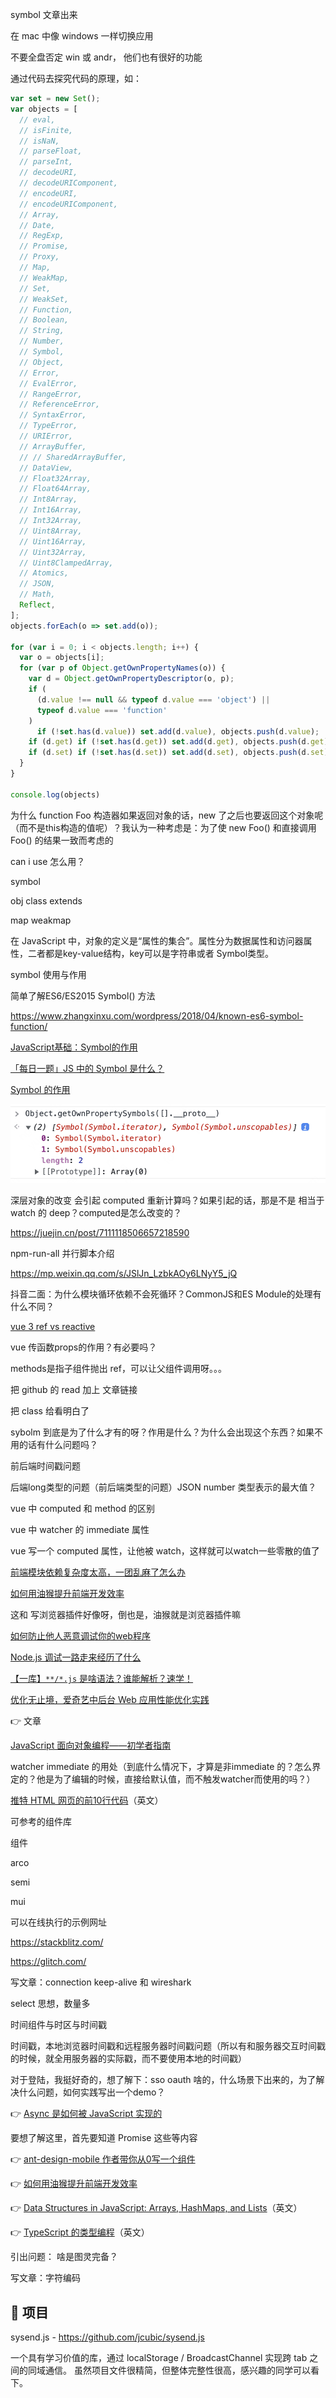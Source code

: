 







symbol 文章出来



在 mac 中像 windows 一样切换应用

不要全盘否定 win 或 andr， 他们也有很好的功能



通过代码去探究代码的原理，如：

```js
var set = new Set();
var objects = [
  // eval,
  // isFinite,
  // isNaN,
  // parseFloat,
  // parseInt,
  // decodeURI,
  // decodeURIComponent,
  // encodeURI,
  // encodeURIComponent,
  // Array,
  // Date,
  // RegExp,
  // Promise,
  // Proxy,
  // Map,
  // WeakMap,
  // Set,
  // WeakSet,
  // Function,
  // Boolean,
  // String,
  // Number,
  // Symbol,
  // Object,
  // Error,
  // EvalError,
  // RangeError,
  // ReferenceError,
  // SyntaxError,
  // TypeError,
  // URIError,
  // ArrayBuffer,
  // // SharedArrayBuffer,
  // DataView,
  // Float32Array,
  // Float64Array,
  // Int8Array,
  // Int16Array,
  // Int32Array,
  // Uint8Array,
  // Uint16Array,
  // Uint32Array,
  // Uint8ClampedArray,
  // Atomics,
  // JSON,
  // Math,
  Reflect,
];
objects.forEach(o => set.add(o));

for (var i = 0; i < objects.length; i++) {
  var o = objects[i];
  for (var p of Object.getOwnPropertyNames(o)) {
    var d = Object.getOwnPropertyDescriptor(o, p);
    if (
      (d.value !== null && typeof d.value === 'object') ||
      typeof d.value === 'function'
    )
      if (!set.has(d.value)) set.add(d.value), objects.push(d.value);
    if (d.get) if (!set.has(d.get)) set.add(d.get), objects.push(d.get);
    if (d.set) if (!set.has(d.set)) set.add(d.set), objects.push(d.set);
  }
}

console.log(objects)
```



为什么 function Foo 构造器如果返回对象的话，new 了之后也要返回这个对象呢（而不是this构造的值呢）？我认为一种考虑是：为了使 new Foo() 和直接调用 Foo() 的结果一致而考虑的



can i use 怎么用？



symbol

obj class extends

map weakmap



在 JavaScript 中，对象的定义是“属性的集合”。属性分为数据属性和访问器属性，二者都是key-value结构，key可以是字符串或者 Symbol类型。



symbol 使用与作用

简单了解ES6/ES2015 Symbol() 方法

https://www.zhangxinxu.com/wordpress/2018/04/known-es6-symbol-function/



[JavaScript基础：Symbol的作用](https://blog.csdn.net/imagine_tion/article/details/112802251)

[「每日一题」JS 中的 Symbol 是什么？](https://zhuanlan.zhihu.com/p/22652486)

[Symbol 的作用](https://juejin.cn/post/6844903813652955149)

![image-2022062431905191 PM](https://raw.githubusercontent.com/acmu/pictures/master/uPic/2022-06/24_15:19_yY2UId.png)





深层对象的改变 会引起 computed 重新计算吗？如果引起的话，那是不是 相当于 watch 的 deep？computed是怎么改变的？



https://juejin.cn/post/7111118506657218590

npm-run-all 并行脚本介绍



https://mp.weixin.qq.com/s/JSlJn_LzbkAOy6LNyY5_jQ

抖音二面：为什么模块循环依赖不会死循环？CommonJS和ES Module的处理有什么不同？



[vue 3 ref vs reactive](https://stackoverflow.com/questions/61452458/ref-vs-reactive-in-vue-3#:~:text=ref()%20Use%2DCase,be%20reassigned%2C%20like%20an%20array.&text=The%20above%20with%20reactive(),instead%20of%20the%20whole%20object.)



vue 传函数props的作用？有必要吗？

methods是指子组件抛出 ref，可以让父组件调用呀。。。



把 github 的 read 加上 文章链接

把 class 给看明白了

sybolm 到底是为了什么才有的呀？作用是什么？为什么会出现这个东西？如果不用的话有什么问题吗？

前后端时间戳问题

后端long类型的问题（前后端类型的问题）JSON number 类型表示的最大值？



vue 中 computed 和 method 的区别

vue 中 watcher 的 immediate 属性

vue 写一个 computed 属性，让他被 watch，这样就可以watch一些零散的值了



[前端模块依赖复杂度太高，一团乱麻了怎么办](https://mp.weixin.qq.com/s/ZYW2rqZuRIRs-pfoUunQLA)



[如何用油猴提升前端开发效率](https://juejin.cn/post/7075237968205578277)

这和 写浏览器插件好像呀，倒也是，油猴就是浏览器插件嘛



[如何防止他人恶意调试你的web程序](https://mp.weixin.qq.com/s/uSyUQORUqPMmLbLigDHSog)



[Node.js 调试一路走来经历了什么](https://juejin.cn/post/7102233142567632933)



[【一库】`**/*.js` 是啥语法？谁能解析？速学！](https://mp.weixin.qq.com/s/4LvZlT6ZT-OV0699XREfLg)





[优化无止境，爱奇艺中后台 Web 应用性能优化实践](https://mp.weixin.qq.com/s/H88469QNdE-IChc8u-pBaQ)



👉 文章

















[JavaScript 面向对象编程——初学者指南](https://chinese.freecodecamp.org/news/object-oriented-javascript-for-beginners/)

watcher immediate 的用处（到底什么情况下，才算是非immediate 的？怎么界定的？他是为了编辑的时候，直接给默认值，而不触发watcher而使用的吗？）



[推特 HTML 网页的前10行代码](https://css-tricks.com/explain-the-first-10-lines-of-twitter-source-code/)（英文）



可参考的组件库

组件

arco

semi

mui



可以在线执行的示例网址

https://stackblitz.com/

https://glitch.com/







写文章：connection keep-alive 和 wireshark





select 思想，数量多



时间组件与时区与时间戳

时间戳，本地浏览器时间戳和远程服务器时间戳问题（所以有和服务器交互时间戳的时候，就全用服务器的实际戳，而不要使用本地的时间戳）



对于登陆，我挺好奇的，想了解下：sso oauth 啥的，什么场景下出来的，为了解决什么问题，如何实践写出一个demo？



👉 [Async 是如何被 JavaScript 实现的](https://juejin.cn/post/7069317318332907550)

要想了解这里，首先要知道 Promise 这些等内容



👉 [ant-design-mobile 作者带你从0写一个组件](https://mp.weixin.qq.com/s/90kKZsdBmeU8C1FFJibDSA)



👉 [如何用油猴提升前端开发效率](https://juejin.cn/post/7075237968205578277)



👉 [Data Structures in JavaScript: Arrays, HashMaps, and Lists](https://adrianmejia.com/data-structures-time-complexity-for-beginners-arrays-hashmaps-linked-lists-stacks-queues-tutorial/)（英文）



👉 [TypeScript 的类型编程](https://www.zhenghao.io/posts/type-programming)（英文）

引出问题： 啥是图灵完备？



写文章：字符编码



## 💼 项目


sysend.js - https://github.com/jcubic/sysend.js

一个具有学习价值的库，通过 localStorage / BroadcastChannel 实现跨 tab 之间的同域通信。
虽然项目文件很精简，但整体完整性很高，感兴趣的同学可以看下。


